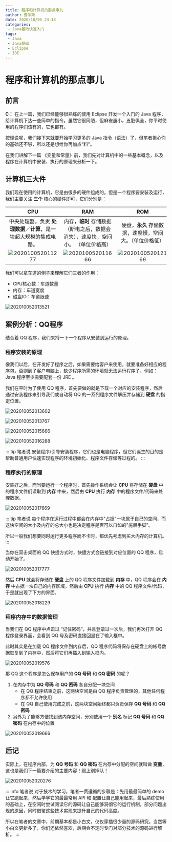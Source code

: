 ```yaml
---
title: 程序和计算机的那点事儿
author: 查尔斯
date: 2020/10/05 23:18
categories:
 - Java基础快速入门
tags:
 - Java
 - Java基础
 - Eclipse
 - IDE
---
```


# 程序和计算机的那点事儿

## 前言

**C：** 在上一篇，我们已经能够很熟练的使用 Eclipse 开发一个入门的 Java 程序，给计算机下达一些简单的指令。虽然它很简陋，但麻雀虽小，五脏俱全，你平时使用的程序们该有的，它也都有。

按理说呢，我们接下来就要开始学习更多的 Java 指令（语法）了，但笔者担心你的基础还不够，所以还是想给你再加点“料”。

在我们讲解下一篇 《变量和常量》前，我们先对计算机中的一些基本概念，以及程序在计算机中安装、执行的原理来分析一下。

<!-- more -->

## 计算机三大件

我们现在使用的计算机，它是由很多的硬件组成的。但是一个程序要安装及运行，我们主要关注 **三个** 核心的硬件即可，它们分别是：

|                             CPU                              |                             RAM                              |                             ROM                              |
| :----------------------------------------------------------: | :----------------------------------------------------------: | :----------------------------------------------------------: |
| 中央处理器，负责 **处理数据**／**计算**，是一块超大规模的集成电路。 | 内存，**临时** 存储数据（断电之后，数据会消失），速度快，空间小。  （单位价格高） |   硬盘，**永久** 存储数据，速度慢，空间大。（单位价格低）    |
| ![202010052011277](../../../public/img/2020/10/05/202010052011277.jpeg) | ![202010052011666](../../../public/img/2020/10/05/202010052011666.png) | ![202010052012169](../../../public/img/2020/10/05/202010052012169.jpeg) |

我们可以拿车道的例子来理解它们三者的作用：

- CPU核心数：车道数量   
- 内存：车道宽度     
- 磁盘IO：车道限速

![202010052013521](../../../public/img/2020/10/05/202010052013521.png)

## 案例分析：QQ程序

结合着 QQ 程序，我们来捋一下一个程序从安装到运行的原理。

### 程序安装的原理

像我们以后，在开发好了程序之后，如果需要给客户来使用，就要准备好相应的程序包，否则到了客户电脑上，缺少程序所需的环境就无法运行程序了，例如：Java 程序至少需要配套一份 JRE 。

我们在平时为了使用 QQ 程序，首先要做的就是下载一个对应的安装程序，然后通过安装程序来引导我们或自动将 QQ 的一系列程序文件解压并存储到 **硬盘** 的指定位置。

![202010052013602](../../../public/img/2020/10/05/202010052013602.png)

![202010052013767](../../../public/img/2020/10/05/202010052013767.png)

![202010052015666](../../../public/img/2020/10/05/202010052015666.png)

![202010052016288](../../../public/img/2020/10/05/202010052016288.png)

::: tip 笔者说
安装程序/引导安装程序，它们也是电脑程序，但它们诞生的目的是帮助普通用户快速实现程序的环境初始化、程序文件存储等过程的。
:::

### 程序执行的原理

安装好之后，而当要运行一个程序时，首先操作系统会让 **CPU** 将存储在 **硬盘** 中的程序文件们读取到 **内存** 中来，然后由 **CPU** 执行 **内存** 中的程序文件/代码来处理数据。

![202010052017669](../../../public/img/2020/10/05/202010052017669.png)

::: tip 笔者说
每个程序在运行过程中都会在内存中"占据"一块属于自己的空间，而这块空间的大小及内存的总大小也是决定程序是否可以自如的"施展手脚"。  

所以一般我们想要同时运行更多程序而不卡时，都优先考虑到买大内存的计算机。
:::

当你在双击桌面的 QQ 快捷方式时，快捷方式会链接到对应位置的 QQ 程序，启动开始了。

![202010052017777](../../../public/img/2020/10/05/202010052017777.png)

然后 **CPU** 就会将存储在 **硬盘** 上的 QQ 程序文件加载到 **内存** 中，QQ 程序会在 **内存** 中占据一块自己的内存区域，然后由 **CPU** 执行 **内存** 中的 QQ 程序文件/代码，于是就出现了下方的界面。

![202010052018229](../../../public/img/2020/10/05/202010052018229.png)

### 程序内存中的数据管理

当我们在 QQ 程序中点击过 “记住密码”，并且登录过一次后，我们再次打开 QQ 程序登录界面，会看到 QQ 号及密码直接回显在了输入框中。

此时其实是在加载 QQ 程序文件到内存后，QQ 程序代码将保存在硬盘上的帐号数据恢复到了内存中，然后将它们再插入到输入框内。

![202010052019576](../../../public/img/2020/10/05/202010052019576.png)

那 QQ 这个程序是怎么保存用户的 **QQ 号码** 和 **QQ 密码** 的呢？

1. 在内存中为 **QQ 号码** 和 **QQ 密码** 各自分配一块空间
   * 在 QQ 程序结束之前，这两块空间是由 QQ 程序负责管理的，其他任何程序都不允许使用
   * 在 QQ 自己使用完成之前，这两块空间始终都只负责保存 **QQ 号码** 和 **QQ 密码**
2. 另外为了能够方便找到该内存空间，分别使用一个 **别名** 标记 **QQ 号码** 和 **QQ 密码** 在内存中的位置

![202010052019666](../../../public/img/2020/10/05/202010052019666.png)

## 后记

实际上，在程序内部，为 **QQ 号码** 和 **QQ 密码** 在内存中分配的空间就叫做 **变量**，这也是我们下一篇要介绍的主要内容！跟上别掉队！

![202010052020276](../../../public/img/2020/10/05/202010052020276.jpeg)

::: info 笔者说
对于技术的学习，笔者一贯遵循的步骤是：先用最最简单的 demo 让它跑起来，然后学学它的最最常用 API 和 配置让自己能用起来，最后熟练使用的基础上，在空闲时尝试阅读它的源码让自己能够洞彻它的运行机制，部分问题出现的原因，同时借鉴这些技术实现来提升自己的代码高度。

所以在笔者的文章中，前期基本都是小白文，仅仅穿插很少量的源码研究。当然等小白文更新多了，你们还依然喜欢，后期会不定时专门对部分技术的源码进行解析。
:::